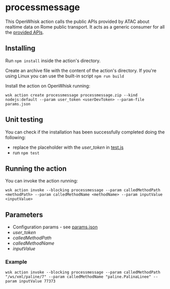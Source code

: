 # processmessage
This OpenWhisk action calls the public APIs provided by ATAC about realtime data on Rome public transport. It acts as a generic consumer for all the [provided APIs](https://romamobilita.it/it/azienda/open-data/api-real-time).

## Installing
Run ```npm install``` inside the action's directory.

Create an archive file with the content of the action's directory. If you're using Linux you can use the built-in script ```npm run build```

Install the action on OpenWhisk running:

```wsk action create processmessage processmessage.zip --kind nodejs:default --param user_token <userDevToken> --param-file params.json```

## Unit testing
You can check if the installation has been successfully completed doing the following:
 * replace the placeholder with the *user_token* in [test.js](test.js)
 * run ```npm test```

## Running the action
You can invoke the action running: 

```wsk action invoke --blocking processmessage --param calledMethodPath <methodPath> --param calledMethodName <methodName> --param inputValue <inputValue>```

## Parameters
 * Configuration params - see [params.json](params.json)
 * *user_token*
 * *calledMethodPath*
 * *calledMethodName*
 * *inputValue*

 ### Example
 ```wsk action invoke --blocking processmessage --param calledMethodPath "/ws/xml/paline/7" --param calledMethodName "paline.PalinaLinee" --param inputValue 77373```